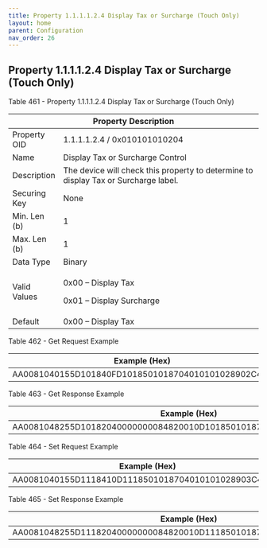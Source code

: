 ```yaml
---
title: Property 1.1.1.1.2.4 Display Tax or Surcharge (Touch Only)
layout: home
parent: Configuration
nav_order: 26
---
```


## Property 1.1.1.1.2.4 Display Tax or Surcharge (Touch Only)

Table 461 - Property 1.1.1.1.2.4 Display Tax or Surcharge (Touch Only)

<table>
<colgroup>
<col style="width: 14%" />
<col style="width: 85%" />
</colgroup>
<thead>
<tr>
<th colspan="2">Property Description</th>
</tr>
</thead>
<tbody>
<tr>
<td>Property OID</td>
<td>1.1.1.1.2.4 / 0x010101010204</td>
</tr>
<tr>
<td>Name</td>
<td>Display Tax or Surcharge Control</td>
</tr>
<tr>
<td>Description</td>
<td>The device will check this property to determine to display Tax or
Surcharge label.</td>
</tr>
<tr>
<td>Securing Key</td>
<td>None</td>
</tr>
<tr>
<td>Min. Len (b)</td>
<td>1</td>
</tr>
<tr>
<td>Max. Len (b)</td>
<td>1</td>
</tr>
<tr>
<td>Data Type</td>
<td>Binary</td>
</tr>
<tr>
<td>Valid Values</td>
<td><p>0x00 – Display Tax</p>
<p>0x01 – Display Surcharge</p></td>
</tr>
<tr>
<td>Default</td>
<td>0x00 – Display Tax</td>
</tr>
</tbody>
</table>

Table 462 - Get Request Example

| Example (Hex)                                      |
|----------------------------------------------------|
| AA0081040155D101840FD1018501018704010101028902C400 |

Table 463 - Get Response Example

| Example (Hex)                                                        |
|----------------------------------------------------------------------|
| AA0081048255D10182040000000084820010D1018501018704010101028903C40100 |

Table 464 - Set Request Example

| Example (Hex)                                        |
|------------------------------------------------------|
| AA0081040155D1118410D1118501018704010101028903C40100 |

Table 465 - Set Response Example

| Example (Hex)                                                        |
|----------------------------------------------------------------------|
| AA0081048255D11182040000000084820010D1118501018704010101028903C40100 |

##